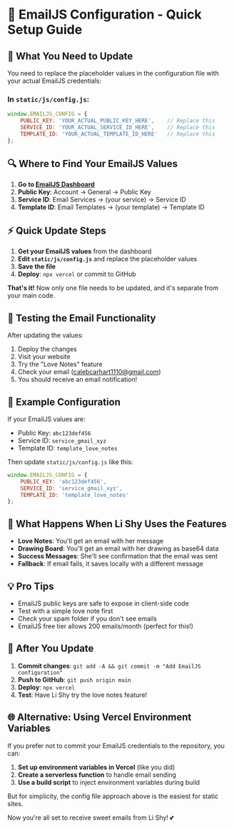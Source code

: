 # 📧 EmailJS Configuration - Quick Setup Guide

## 🔧 **What You Need to Update**

You need to replace the placeholder values in the configuration file with your actual EmailJS credentials:

### **In `static/js/config.js`**:
```javascript
window.EMAILJS_CONFIG = {
    PUBLIC_KEY: 'YOUR_ACTUAL_PUBLIC_KEY_HERE',    // Replace this
    SERVICE_ID: 'YOUR_ACTUAL_SERVICE_ID_HERE',    // Replace this
    TEMPLATE_ID: 'YOUR_ACTUAL_TEMPLATE_ID_HERE'   // Replace this
};
```

## 🔍 **Where to Find Your EmailJS Values**

1. **Go to [EmailJS Dashboard](https://dashboard.emailjs.com/)**
2. **Public Key**: Account → General → Public Key
3. **Service ID**: Email Services → (your service) → Service ID
4. **Template ID**: Email Templates → (your template) → Template ID

## ⚡ **Quick Update Steps**

1. **Get your EmailJS values** from the dashboard
2. **Edit `static/js/config.js`** and replace the placeholder values
3. **Save the file**
4. **Deploy**: `npx vercel` or commit to GitHub

**That's it!** Now only one file needs to be updated, and it's separate from your main code.

## 🧪 **Testing the Email Functionality**

After updating the values:
1. Deploy the changes
2. Visit your website
3. Try the "Love Notes" feature
4. Check your email (calebcarhart1110@gmail.com)
5. You should receive an email notification!

## 📝 **Example Configuration**

If your EmailJS values are:
- Public Key: `abc123def456`
- Service ID: `service_gmail_xyz`
- Template ID: `template_love_notes`

Then update `static/js/config.js` like this:

```javascript
window.EMAILJS_CONFIG = {
    PUBLIC_KEY: 'abc123def456',
    SERVICE_ID: 'service_gmail_xyz',
    TEMPLATE_ID: 'template_love_notes'
};
```

## 🎯 **What Happens When Li Shy Uses the Features**

- **Love Notes**: You'll get an email with her message
- **Drawing Board**: You'll get an email with her drawing as base64 data
- **Success Messages**: She'll see confirmation that the email was sent
- **Fallback**: If email fails, it saves locally with a different message

## 💡 **Pro Tips**

- EmailJS public keys are safe to expose in client-side code
- Test with a simple love note first
- Check your spam folder if you don't see emails
- EmailJS free tier allows 200 emails/month (perfect for this!)

## 🔄 **After You Update**

1. **Commit changes**: `git add -A && git commit -m "Add EmailJS configuration"`
2. **Push to GitHub**: `git push origin main`
3. **Deploy**: `npx vercel`
4. **Test**: Have Li Shy try the love notes feature!

## 🌐 **Alternative: Using Vercel Environment Variables**

If you prefer not to commit your EmailJS credentials to the repository, you can:

1. **Set up environment variables in Vercel** (like you did)
2. **Create a serverless function** to handle email sending
3. **Use a build script** to inject environment variables during build

But for simplicity, the config file approach above is the easiest for static sites.

Now you're all set to receive sweet emails from Li Shy! 💕 